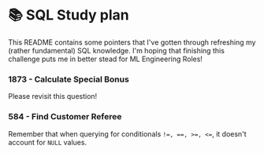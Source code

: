 # :books: SQL Study plan

This README contains some pointers that I've gotten through refreshing my (rather fundamental) SQL knowledge. I'm hoping that finishing this challenge puts me in better stead for ML Engineering Roles!

### 1873 - Calculate Special Bonus

Please revisit this question!

### 584 - Find Customer Referee

Remember that when querying for conditionals `!=, ==, >=, <=`, it doesn't account for `NULL` values.
